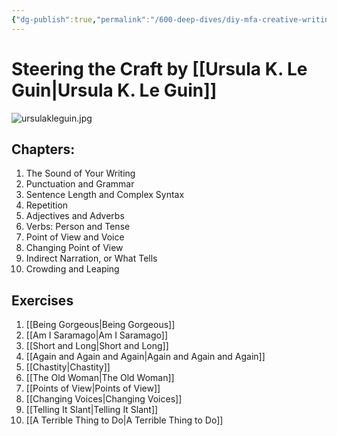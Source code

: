 ```yaml
---
{"dg-publish":true,"permalink":"/600-deep-dives/diy-mfa-creative-writing/steering-the-craft/steering-the-craft/"}
---
```


# Steering the Craft by [[Ursula K. Le Guin\|Ursula K. Le Guin]]
![ursulakleguin.jpg](/img/user/900%20Admin%20Files/902%20Attachments/ursulakleguin.jpg)

## Chapters:

1. The Sound of Your Writing
2. Punctuation and Grammar
3. Sentence Length and Complex Syntax
4. Repetition
5. Adjectives and Adverbs
6. Verbs: Person and Tense
7. Point of View and Voice
8. Changing Point of View
9. Indirect Narration, or What Tells
10. Crowding and Leaping
## Exercises
1. [[Being Gorgeous\|Being Gorgeous]]
2. [[Am I Saramago\|Am I Saramago]]
3. [[Short and Long\|Short and Long]]
4. [[Again and Again and Again\|Again and Again and Again]]
5. [[Chastity\|Chastity]]
6. [[The Old Woman\|The Old Woman]]
7. [[Points of View\|Points of View]]
8. [[Changing Voices\|Changing Voices]]
9. [[Telling It Slant\|Telling It Slant]]
10. [[A Terrible Thing to Do\|A Terrible Thing to Do]]

